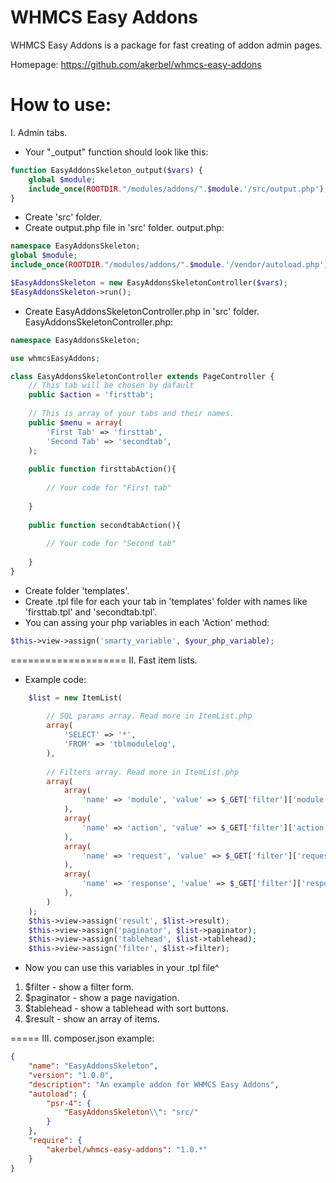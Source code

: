 WHMCS Easy Addons
=================

WHMCS Easy Addons is a package for fast creating of addon admin pages.

Homepage: https://github.com/akerbel/whmcs-easy-addons

How to use:
==============
I. Admin tabs.
- Your "_output" function should look like this:
```php
function EasyAddonsSkeleton_output($vars) {
	global $module;
    include_once(ROOTDIR."/modules/addons/".$module.'/src/output.php'); 
}
```
- Create 'src' folder.
- Create output.php file in 'src' folder.
output.php:
```php
namespace EasyAddonsSkeleton;
global $module;
include_once(ROOTDIR."/modules/addons/".$module.'/vendor/autoload.php');

$EasyAddonsSkeleton = new EasyAddonsSkeletonController($vars);
$EasyAddonsSkeleton->run();
```
- Create EasyAddonsSkeletonController.php in 'src' folder.
EasyAddonsSkeletonController.php:
```php
namespace EasyAddonsSkeleton;

use whmcsEasyAddons;

class EasyAddonsSkeletonController extends PageController {
    // This tab will be chosen by dafault
    public $action = 'firsttab';
	
    // This is array of your tabs and their names.
	public $menu = array(
		'First Tab' => 'firsttab',
        'Second Tab' => 'secondtab',
	);
	
	public function firsttabAction(){
		
        // Your code for "First tab"
		
	}
    
    public function secondtabAction(){
		
        // Your code for "Second tab"
        
	}
}
```
- Create folder 'templates'.
- Create .tpl file for each your tab in 'templates' folder with names like 'firsttab.tpl' and 'secondtab.tpl'.
- You can assing your php variables in each 'Action' method:
```php
$this->view->assign('smarty_variable', $your_php_variable);
```

====================
II. Fast item lists.
- Example code:
```php
    $list = new ItemList(
    
        // SQL params array. Read more in ItemList.php
        array(
            'SELECT' => '*',
            'FROM' => 'tblmodulelog',
        ),
        
        // Filters array. Read more in ItemList.php
        array(
            array(
                'name' => 'module', 'value' => $_GET['filter']['module'], 'description' => 'module'
            ),
            array(
                'name' => 'action', 'value' => $_GET['filter']['action'], 'description' => 'action'
            ),
            array(
                'name' => 'request', 'value' => $_GET['filter']['request'], 'description' => 'request', 'type' => 'LIKE'
            ),
            array(
                'name' => 'response', 'value' => $_GET['filter']['response'], 'description' => 'response', 'type' => 'LIKE'
            ),
        )
    );
    $this->view->assign('result', $list->result);
    $this->view->assign('paginator', $list->paginator);
    $this->view->assign('tablehead', $list->tablehead);
    $this->view->assign('filter', $list->filter);
```
- Now you can use this variables in your .tpl file^
1. $filter - show a filter form.
2. $paginator - show a page navigation.
3. $tablehead - show a tablehead with sort buttons.
4. $result - show an array of items.

=====
III. composer.json example:
```json
{
    "name": "EasyAddonsSkeleton",
    "version": "1.0.0",
    "description": "An example addon for WHMCS Easy Addons",
    "autoload": {
        "psr-4": {
            "EasyAddonsSkeleton\\": "src/"
        }
    },
    "require": {
        "akerbel/whmcs-easy-addons": "1.0.*"
    }
}
```